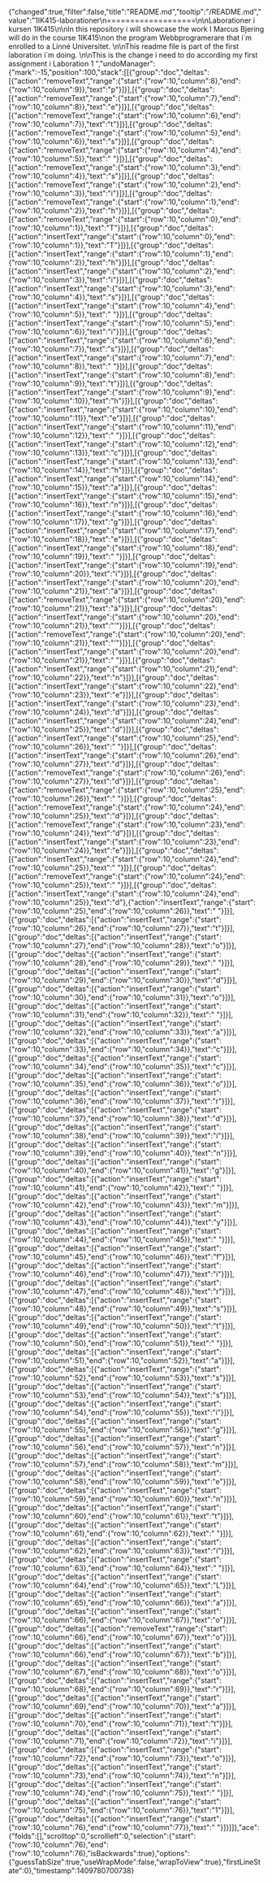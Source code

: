 {"changed":true,"filter":false,"title":"README.md","tooltip":"/README.md","value":"1IK415-laborationer\n===================\n\nLaborationer i kursen 1IK415\n\nIn this repository i will showcase the work I Marcus Bjering will do in the course 1IK415\non the program Webbprogramerare that i´m enrolled to a Linné Universitet. \n\nThis readme file is part of the first laboration i´m doing. \n\nThis is the change i need to do according my first assignment i Laboration 1 ","undoManager":{"mark":-15,"position":100,"stack":[[{"group":"doc","deltas":[{"action":"removeText","range":{"start":{"row":10,"column":8},"end":{"row":10,"column":9}},"text":"p"}]}],[{"group":"doc","deltas":[{"action":"removeText","range":{"start":{"row":10,"column":7},"end":{"row":10,"column":8}},"text":"e"}]}],[{"group":"doc","deltas":[{"action":"removeText","range":{"start":{"row":10,"column":6},"end":{"row":10,"column":7}},"text":"t"}]}],[{"group":"doc","deltas":[{"action":"removeText","range":{"start":{"row":10,"column":5},"end":{"row":10,"column":6}},"text":"s"}]}],[{"group":"doc","deltas":[{"action":"removeText","range":{"start":{"row":10,"column":4},"end":{"row":10,"column":5}},"text":" "}]}],[{"group":"doc","deltas":[{"action":"removeText","range":{"start":{"row":10,"column":3},"end":{"row":10,"column":4}},"text":"s"}]}],[{"group":"doc","deltas":[{"action":"removeText","range":{"start":{"row":10,"column":2},"end":{"row":10,"column":3}},"text":"i"}]}],[{"group":"doc","deltas":[{"action":"removeText","range":{"start":{"row":10,"column":1},"end":{"row":10,"column":2}},"text":"h"}]}],[{"group":"doc","deltas":[{"action":"removeText","range":{"start":{"row":10,"column":0},"end":{"row":10,"column":1}},"text":"T"}]}],[{"group":"doc","deltas":[{"action":"insertText","range":{"start":{"row":10,"column":0},"end":{"row":10,"column":1}},"text":"T"}]}],[{"group":"doc","deltas":[{"action":"insertText","range":{"start":{"row":10,"column":1},"end":{"row":10,"column":2}},"text":"h"}]}],[{"group":"doc","deltas":[{"action":"insertText","range":{"start":{"row":10,"column":2},"end":{"row":10,"column":3}},"text":"i"}]}],[{"group":"doc","deltas":[{"action":"insertText","range":{"start":{"row":10,"column":3},"end":{"row":10,"column":4}},"text":"s"}]}],[{"group":"doc","deltas":[{"action":"insertText","range":{"start":{"row":10,"column":4},"end":{"row":10,"column":5}},"text":" "}]}],[{"group":"doc","deltas":[{"action":"insertText","range":{"start":{"row":10,"column":5},"end":{"row":10,"column":6}},"text":"i"}]}],[{"group":"doc","deltas":[{"action":"insertText","range":{"start":{"row":10,"column":6},"end":{"row":10,"column":7}},"text":"s"}]}],[{"group":"doc","deltas":[{"action":"insertText","range":{"start":{"row":10,"column":7},"end":{"row":10,"column":8}},"text":" "}]}],[{"group":"doc","deltas":[{"action":"insertText","range":{"start":{"row":10,"column":8},"end":{"row":10,"column":9}},"text":"t"}]}],[{"group":"doc","deltas":[{"action":"insertText","range":{"start":{"row":10,"column":9},"end":{"row":10,"column":10}},"text":"h"}]}],[{"group":"doc","deltas":[{"action":"insertText","range":{"start":{"row":10,"column":10},"end":{"row":10,"column":11}},"text":"e"}]}],[{"group":"doc","deltas":[{"action":"insertText","range":{"start":{"row":10,"column":11},"end":{"row":10,"column":12}},"text":" "}]}],[{"group":"doc","deltas":[{"action":"insertText","range":{"start":{"row":10,"column":12},"end":{"row":10,"column":13}},"text":"c"}]}],[{"group":"doc","deltas":[{"action":"insertText","range":{"start":{"row":10,"column":13},"end":{"row":10,"column":14}},"text":"h"}]}],[{"group":"doc","deltas":[{"action":"insertText","range":{"start":{"row":10,"column":14},"end":{"row":10,"column":15}},"text":"a"}]}],[{"group":"doc","deltas":[{"action":"insertText","range":{"start":{"row":10,"column":15},"end":{"row":10,"column":16}},"text":"n"}]}],[{"group":"doc","deltas":[{"action":"insertText","range":{"start":{"row":10,"column":16},"end":{"row":10,"column":17}},"text":"g"}]}],[{"group":"doc","deltas":[{"action":"insertText","range":{"start":{"row":10,"column":17},"end":{"row":10,"column":18}},"text":"e"}]}],[{"group":"doc","deltas":[{"action":"insertText","range":{"start":{"row":10,"column":18},"end":{"row":10,"column":19}},"text":" "}]}],[{"group":"doc","deltas":[{"action":"insertText","range":{"start":{"row":10,"column":19},"end":{"row":10,"column":20}},"text":"i"}]}],[{"group":"doc","deltas":[{"action":"insertText","range":{"start":{"row":10,"column":20},"end":{"row":10,"column":21}},"text":"ä"}]}],[{"group":"doc","deltas":[{"action":"removeText","range":{"start":{"row":10,"column":20},"end":{"row":10,"column":21}},"text":"ä"}]}],[{"group":"doc","deltas":[{"action":"insertText","range":{"start":{"row":10,"column":20},"end":{"row":10,"column":21}},"text":"'"}]}],[{"group":"doc","deltas":[{"action":"removeText","range":{"start":{"row":10,"column":20},"end":{"row":10,"column":21}},"text":"'"}]}],[{"group":"doc","deltas":[{"action":"insertText","range":{"start":{"row":10,"column":20},"end":{"row":10,"column":21}},"text":" "}]}],[{"group":"doc","deltas":[{"action":"insertText","range":{"start":{"row":10,"column":21},"end":{"row":10,"column":22}},"text":"n"}]}],[{"group":"doc","deltas":[{"action":"insertText","range":{"start":{"row":10,"column":22},"end":{"row":10,"column":23}},"text":"e"}]}],[{"group":"doc","deltas":[{"action":"insertText","range":{"start":{"row":10,"column":23},"end":{"row":10,"column":24}},"text":"d"}]}],[{"group":"doc","deltas":[{"action":"insertText","range":{"start":{"row":10,"column":24},"end":{"row":10,"column":25}},"text":"d"}]}],[{"group":"doc","deltas":[{"action":"insertText","range":{"start":{"row":10,"column":25},"end":{"row":10,"column":26}},"text":" "}]}],[{"group":"doc","deltas":[{"action":"insertText","range":{"start":{"row":10,"column":26},"end":{"row":10,"column":27}},"text":"d"}]}],[{"group":"doc","deltas":[{"action":"removeText","range":{"start":{"row":10,"column":26},"end":{"row":10,"column":27}},"text":"d"}]}],[{"group":"doc","deltas":[{"action":"removeText","range":{"start":{"row":10,"column":25},"end":{"row":10,"column":26}},"text":" "}]}],[{"group":"doc","deltas":[{"action":"removeText","range":{"start":{"row":10,"column":24},"end":{"row":10,"column":25}},"text":"d"}]}],[{"group":"doc","deltas":[{"action":"removeText","range":{"start":{"row":10,"column":23},"end":{"row":10,"column":24}},"text":"d"}]}],[{"group":"doc","deltas":[{"action":"insertText","range":{"start":{"row":10,"column":23},"end":{"row":10,"column":24}},"text":"e"}]}],[{"group":"doc","deltas":[{"action":"insertText","range":{"start":{"row":10,"column":24},"end":{"row":10,"column":25}},"text":" "}]}],[{"group":"doc","deltas":[{"action":"removeText","range":{"start":{"row":10,"column":24},"end":{"row":10,"column":25}},"text":" "}]}],[{"group":"doc","deltas":[{"action":"insertText","range":{"start":{"row":10,"column":24},"end":{"row":10,"column":25}},"text":"d"},{"action":"insertText","range":{"start":{"row":10,"column":25},"end":{"row":10,"column":26}},"text":" "}]}],[{"group":"doc","deltas":[{"action":"insertText","range":{"start":{"row":10,"column":26},"end":{"row":10,"column":27}},"text":"t"}]}],[{"group":"doc","deltas":[{"action":"insertText","range":{"start":{"row":10,"column":27},"end":{"row":10,"column":28}},"text":"o"}]}],[{"group":"doc","deltas":[{"action":"insertText","range":{"start":{"row":10,"column":28},"end":{"row":10,"column":29}},"text":" "}]}],[{"group":"doc","deltas":[{"action":"insertText","range":{"start":{"row":10,"column":29},"end":{"row":10,"column":30}},"text":"d"}]}],[{"group":"doc","deltas":[{"action":"insertText","range":{"start":{"row":10,"column":30},"end":{"row":10,"column":31}},"text":"o"}]}],[{"group":"doc","deltas":[{"action":"insertText","range":{"start":{"row":10,"column":31},"end":{"row":10,"column":32}},"text":" "}]}],[{"group":"doc","deltas":[{"action":"insertText","range":{"start":{"row":10,"column":32},"end":{"row":10,"column":33}},"text":"a"}]}],[{"group":"doc","deltas":[{"action":"insertText","range":{"start":{"row":10,"column":33},"end":{"row":10,"column":34}},"text":"c"}]}],[{"group":"doc","deltas":[{"action":"insertText","range":{"start":{"row":10,"column":34},"end":{"row":10,"column":35}},"text":"c"}]}],[{"group":"doc","deltas":[{"action":"insertText","range":{"start":{"row":10,"column":35},"end":{"row":10,"column":36}},"text":"o"}]}],[{"group":"doc","deltas":[{"action":"insertText","range":{"start":{"row":10,"column":36},"end":{"row":10,"column":37}},"text":"r"}]}],[{"group":"doc","deltas":[{"action":"insertText","range":{"start":{"row":10,"column":37},"end":{"row":10,"column":38}},"text":"d"}]}],[{"group":"doc","deltas":[{"action":"insertText","range":{"start":{"row":10,"column":38},"end":{"row":10,"column":39}},"text":"i"}]}],[{"group":"doc","deltas":[{"action":"insertText","range":{"start":{"row":10,"column":39},"end":{"row":10,"column":40}},"text":"n"}]}],[{"group":"doc","deltas":[{"action":"insertText","range":{"start":{"row":10,"column":40},"end":{"row":10,"column":41}},"text":"g"}]}],[{"group":"doc","deltas":[{"action":"insertText","range":{"start":{"row":10,"column":41},"end":{"row":10,"column":42}},"text":" "}]}],[{"group":"doc","deltas":[{"action":"insertText","range":{"start":{"row":10,"column":42},"end":{"row":10,"column":43}},"text":"m"}]}],[{"group":"doc","deltas":[{"action":"insertText","range":{"start":{"row":10,"column":43},"end":{"row":10,"column":44}},"text":"y"}]}],[{"group":"doc","deltas":[{"action":"insertText","range":{"start":{"row":10,"column":44},"end":{"row":10,"column":45}},"text":" "}]}],[{"group":"doc","deltas":[{"action":"insertText","range":{"start":{"row":10,"column":45},"end":{"row":10,"column":46}},"text":"f"}]}],[{"group":"doc","deltas":[{"action":"insertText","range":{"start":{"row":10,"column":46},"end":{"row":10,"column":47}},"text":"i"}]}],[{"group":"doc","deltas":[{"action":"insertText","range":{"start":{"row":10,"column":47},"end":{"row":10,"column":48}},"text":"r"}]}],[{"group":"doc","deltas":[{"action":"insertText","range":{"start":{"row":10,"column":48},"end":{"row":10,"column":49}},"text":"s"}]}],[{"group":"doc","deltas":[{"action":"insertText","range":{"start":{"row":10,"column":49},"end":{"row":10,"column":50}},"text":"t"}]}],[{"group":"doc","deltas":[{"action":"insertText","range":{"start":{"row":10,"column":50},"end":{"row":10,"column":51}},"text":" "}]}],[{"group":"doc","deltas":[{"action":"insertText","range":{"start":{"row":10,"column":51},"end":{"row":10,"column":52}},"text":"a"}]}],[{"group":"doc","deltas":[{"action":"insertText","range":{"start":{"row":10,"column":52},"end":{"row":10,"column":53}},"text":"s"}]}],[{"group":"doc","deltas":[{"action":"insertText","range":{"start":{"row":10,"column":53},"end":{"row":10,"column":54}},"text":"s"}]}],[{"group":"doc","deltas":[{"action":"insertText","range":{"start":{"row":10,"column":54},"end":{"row":10,"column":55}},"text":"i"}]}],[{"group":"doc","deltas":[{"action":"insertText","range":{"start":{"row":10,"column":55},"end":{"row":10,"column":56}},"text":"g"}]}],[{"group":"doc","deltas":[{"action":"insertText","range":{"start":{"row":10,"column":56},"end":{"row":10,"column":57}},"text":"n"}]}],[{"group":"doc","deltas":[{"action":"insertText","range":{"start":{"row":10,"column":57},"end":{"row":10,"column":58}},"text":"m"}]}],[{"group":"doc","deltas":[{"action":"insertText","range":{"start":{"row":10,"column":58},"end":{"row":10,"column":59}},"text":"e"}]}],[{"group":"doc","deltas":[{"action":"insertText","range":{"start":{"row":10,"column":59},"end":{"row":10,"column":60}},"text":"n"}]}],[{"group":"doc","deltas":[{"action":"insertText","range":{"start":{"row":10,"column":60},"end":{"row":10,"column":61}},"text":"t"}]}],[{"group":"doc","deltas":[{"action":"insertText","range":{"start":{"row":10,"column":61},"end":{"row":10,"column":62}},"text":" "}]}],[{"group":"doc","deltas":[{"action":"insertText","range":{"start":{"row":10,"column":62},"end":{"row":10,"column":63}},"text":"i"}]}],[{"group":"doc","deltas":[{"action":"insertText","range":{"start":{"row":10,"column":63},"end":{"row":10,"column":64}},"text":" "}]}],[{"group":"doc","deltas":[{"action":"insertText","range":{"start":{"row":10,"column":64},"end":{"row":10,"column":65}},"text":"L"}]}],[{"group":"doc","deltas":[{"action":"insertText","range":{"start":{"row":10,"column":65},"end":{"row":10,"column":66}},"text":"a"}]}],[{"group":"doc","deltas":[{"action":"insertText","range":{"start":{"row":10,"column":66},"end":{"row":10,"column":67}},"text":"o"}]}],[{"group":"doc","deltas":[{"action":"removeText","range":{"start":{"row":10,"column":66},"end":{"row":10,"column":67}},"text":"o"}]}],[{"group":"doc","deltas":[{"action":"insertText","range":{"start":{"row":10,"column":66},"end":{"row":10,"column":67}},"text":"b"}]}],[{"group":"doc","deltas":[{"action":"insertText","range":{"start":{"row":10,"column":67},"end":{"row":10,"column":68}},"text":"o"}]}],[{"group":"doc","deltas":[{"action":"insertText","range":{"start":{"row":10,"column":68},"end":{"row":10,"column":69}},"text":"r"}]}],[{"group":"doc","deltas":[{"action":"insertText","range":{"start":{"row":10,"column":69},"end":{"row":10,"column":70}},"text":"a"}]}],[{"group":"doc","deltas":[{"action":"insertText","range":{"start":{"row":10,"column":70},"end":{"row":10,"column":71}},"text":"t"}]}],[{"group":"doc","deltas":[{"action":"insertText","range":{"start":{"row":10,"column":71},"end":{"row":10,"column":72}},"text":"i"}]}],[{"group":"doc","deltas":[{"action":"insertText","range":{"start":{"row":10,"column":72},"end":{"row":10,"column":73}},"text":"o"}]}],[{"group":"doc","deltas":[{"action":"insertText","range":{"start":{"row":10,"column":73},"end":{"row":10,"column":74}},"text":"n"}]}],[{"group":"doc","deltas":[{"action":"insertText","range":{"start":{"row":10,"column":74},"end":{"row":10,"column":75}},"text":" "}]}],[{"group":"doc","deltas":[{"action":"insertText","range":{"start":{"row":10,"column":75},"end":{"row":10,"column":76}},"text":"1"}]}],[{"group":"doc","deltas":[{"action":"insertText","range":{"start":{"row":10,"column":76},"end":{"row":10,"column":77}},"text":" "}]}]]},"ace":{"folds":[],"scrolltop":0,"scrollleft":0,"selection":{"start":{"row":10,"column":76},"end":{"row":10,"column":76},"isBackwards":true},"options":{"guessTabSize":true,"useWrapMode":false,"wrapToView":true},"firstLineState":0},"timestamp":1409780700738}